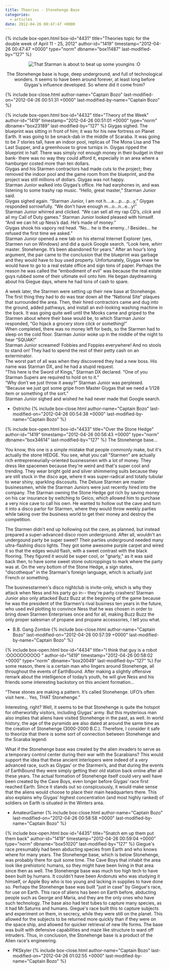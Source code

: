 ```yaml
---
title: Theories - Stonehenge Base
categories:
  - articles
date: 2012-04-26 00:47:47 +0000
---
```

{% include box-open.html box-id="4431" title="Theories topic for the double week of April 11 - 25, 2012" author-id="1419" timestamp="2012-04-26 00:47:47 +0000" type="norm" dbname="box11487" last-modified-by="127" %}
<center><img src="http://walkthrough.starmen.net/earthbound/image/screens/38/metalarea.png" title="That Starman is about to beat up some youngins :O" /><p/>
The Stonehenge base is huge, deep underground, and full of technological wonders. It seems to have been around forever, at least long before Giygas's influence developed. So where did it come from?</center>
{% include box-close.html author-name="Captain Bozo" last-modified-on="2012-04-26 00:51:31 +0000" last-modified-by-name="Captain Bozo" %}

{% include box-open.html box-id="4432" title="Theory of the Week" author-id="1419" timestamp="2012-04-26 00:51:01 +0000" type="norm" dbname="box23189" last-modified-by="127" %}
Giygas sighed. The blueprint was sitting in front of him; it was for his new fortress on Planet Earth. It was going to be smack-dab in the middle of Scaraba. It was going to be 7 stories tall, have an indoor pool, replicas of The Mona Lisa and The Last Supper, and a greenhouse to grow turnips in. Giygas ripped the blueprint in half. There was simply not enough money in their budget in their bank- there was no way they could afford it, especially in an area where a hamburger costed more than ten dollars.<br/>
Giygas and his Starmen contractors had made cuts to the project; they removed the indoor pool and the game room from the blueprint, and the project was still millions of dollars. Giygas was not happy.<br/>
Starman Junior walked into Giygas’s office. He had earphones in, and was listening to some trashy rap music. “Hello, great master,” Starman Junior said.<br/>
Giygas sighed again. “Starman Junior, I am not h….a….p….p…y,” Giygas responded sorrowfully. “We don’t have enough m…o…n…e…y!”<br/>
Starman Junior whirred and clicked. “We can sell all my rap CD’s, *click* and all my Call of Duty games.” Starman Junior looked pleased with himself. “And we can hit up Ness’s dad. He’s made of money.”<br/>
Giygas shook his vapory red head. “No… he is the enemy…! Besides… he refused the first time we asked.”<br/>
Starman Junior opened a new tab on his eternal Internet Explorer (yes, Starmen run on Windows) and did a quick Google search. “Look here, *whirr* master. Stonehenge. It’s been abandoned for years.”
After an hour’s long argument, the pair came to the conclusion that the blueprint was garbage and they would have to buy used property. Unfortunately, Giygas knew he would have to go to a real estate office and sign tons of paper. Perhaps the reason he was called the “embodiment of evil” was because the real estate guys rubbed some of their ultimate evil onto him. He began daydreaming about his Giegue days, where he had tons of cash to spare.<p/>

A week later, the Starmen were setting up their new base at Stonehenge. The first thing they had to do was tear down all the “National Site” plaques that surrounded the area. Then, their hired contractors came and dug into the ground, added pathways, and install an evil-looking washing machine in the back. It was going quite well until the Mooks came and griped to the Starmen about where their base would be, to which Starman Junior responded, “Go hijack a grocery store *click* or something!”<br/>
When completed, there was no money left for beds, so the Starmen had to sleep on the cold floor. Starman Junior woke up in the middle of the night to hear “SQUAK!”<br/>
Starman Junior screamed! Fobbies and Foppies everywhere! And no stools to stand on! They had to spend the rest of their petty cash on an exterminator.<br/>
The worst part of all was when they discovered they had a new boss. His name was Starman DX, and he had a stupid request.<br/>
“This here is the Sword of Kings,” Starman DX declared. “One of you Starman Supers are required to hold on to it.”<br/>
“Why don’t we just throw it away?” Starman Junior was perplexed.<br/>
“Because we just got some gripe from Master Giygas that we need a 1/128 item or something of the sort.”<br/>
Starman Junior sighed and wished he had never made that Google search.<p/>

- Ostricho
{% include box-close.html author-name="Captain Bozo" last-modified-on="2012-04-26 00:54:38 +0000" last-modified-by-name="Captain Bozo" %}

{% include box-open.html box-id="4433" title="Over the Stone Hedge" author-id="1419" timestamp="2012-04-26 00:56:43 +0000" type="norm" dbname="box34614" last-modified-by="127" %}
The Stonehenge base...<p/>

You know, this one is a simple mistake that people commonly make, but it's actually the stone HEDGE. You see, what you call "Starmen" are actually rich entrepreneurially-oriented businessmen with a lot of money. They dress like spacemen because they're weird and that's super cool and trending. They wear bright gold and silver shimmering suits because they are still stuck in the disco age, where it was super-radical and totally tubular to wear shiny, sparkling discosuits. The Deluxe Starmen are master businessmen, while the Starman Juniors were just recently hired into the company. The Starman owning the Stone Hedge got rich by saving money on his car insurance by switching to Geico, which allowed him to purchase a very nice cave to call his own. He wanted to hollow out the cave and turn it into a disco parlor for Starmen, where they would throw weekly parties while taking over the business world to get their money and destroy the competition.<p/>

The Starmen didn't end up hollowing out the cave, as planned, but instead prepared a super-advanced disco room underground. After all, wouldn't an undergound party be super sweet? Their parties underground needed many ultra-flashing disco lights. They got some awesome purple carpet and wired it so that the edges would flash, with a sweet contrast with the black flooring. They figured it would be super cool, or "gnarly," as it was said back then, to have some sweet stone outcroppings to mark where the party was at. On the very bottom of the Stone Hedge, a sign states, "discotheque" in the Starman's foreign language, which is actually just French or something.<p/>

The businesstarmen's disco nightclub is invite-only, which is why they attack when Ness and his party go in-- they're party crashers! Starman Junior also only attacked Buzz Buzz at the beginning of the game because he was the president of the Starmen's rival business ten years in the future, who used evil plotting to convince Ness that he was chosen in order to bring down Starmen Enterprises once and for all, making Buzz Buzz the only proper salesman of propane and propane accessories, I tell you what.<p/>

- B.B. Gang Zombie
{% include box-close.html author-name="Captain Bozo" last-modified-on="2012-04-26 00:57:39 +0000" last-modified-by-name="Captain Bozo" %}

{% include box-open.html box-id="4434" title="I think that guy is a robot :OOOOOOOOOO " author-id="1419" timestamp="2012-04-26 00:58:02 +0000" type="norm" dbname="box20049" last-modified-by="127" %}
For some reason, there is a certain man who lingers around Stonehenge, all throughout the events of EarthBound. After making a slightly offensive remark about the intelligence of today’s youth, he will give Ness and his friends some interesting backstory on this ancient formation…<p/>

“These stones are making a pattern. It’s called Stonehenge. UFO’s often visit here… Yes, THAT Stonehenge.”<p/>

Interesting, right? Well, it seems to be that Stonehenge is quite the hotspot for otherworldly visitors, including Giygas’ army. But this mysterious man also implies that aliens have visited Stonehenge in the past, as well. In world history, the age of the pyramids are also dated at around the same time as the creation of Stonehenge (3000-2000 B.C.). Therefore, I consider it safe to theorize that there is some sort of connection between Stonehenge and the Scaraba legend:<p/>

What if the Stonehenge base was created by the alien invaders to serve as a temporary control center during their war with the Scarabians? This would support the idea that these ancient interlopers were indeed of a very advanced race, such as Giygas’ or the Starmen’s, and that during the events of EarthBound they were simply getting their old station back online after all these years. The actual formation of Stonehenge itself could very well have been created by the Cave Boys, even longer before Giygas’ race first reached Earth. Since it stands out so conspicuously, it would make sense that the aliens would choose to place their main headquarters there. This also explains why Giygas’ highest concentration (and most highly ranked) of soldiers on Earth is situated in the Winters area.<p/>

- AmateurGamer
{% include box-close.html author-name="Captain Bozo" last-modified-on="2012-04-26 00:58:58 +0000" last-modified-by-name="Captain Bozo" %}

{% include box-open.html box-id="4435" title="Snatch em up them put them back" author-id="1419" timestamp="2012-04-26 00:59:04 +0000" type="norm" dbname="box51020" last-modified-by="127" %}
Giegue's race presumably had been abducting species from Earth and who knows where for many years. The Stonehenge base, which is below Stonehenge, was probably there for quit some time. The Cave Boys that inhabit the area look like prehistoric humans, so they might have been living in that area since then as well. The Stonehenge base was much too high tech to have been built by humans. It couldn't have been Andonuts who was studying it himself, or Apple Boy who is too young and lacking in supplies to have done so. Perhaps the Stonehenge base was built "just in case" by Giegue's race, for use on Earth. This race of aliens has been on Earth before, abducting people such as George and Maria, and they are the only ones who have such technology. The base also had test tubes to capture many species, as it had Mr.Saturns and humans. Giegue's race built this to capture subjects and experiment on them, in secrecy, while they were still on the planet. This allowed for the subjects to be returned more quickly than if they were on the space ship, and allowed for quicker retrieval of new life forms. The base was built with defensive capabilities and maze like structure to ward off intruders. Thus, in conclusion, the Stonehenge base is a product of the Alien race's engineering.<p/>

- PKSkyler
{% include box-close.html author-name="Captain Bozo" last-modified-on="2012-04-26 01:02:55 +0000" last-modified-by-name="Captain Bozo" %}
